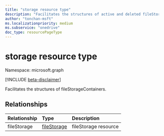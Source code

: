 ```yaml
---
title: "storage resource type"
description: "Facilitates the structures of active and deleted fileStorageContainers"
author: "tonchan-msft"
ms.localizationpriority: medium
ms.subservice: "onedrive"
doc_type: resourcePageType
---
```


# storage resource type

Namespace: microsoft.graph

[!INCLUDE [beta-disclaimer](../../includes/beta-disclaimer.md)]

Facilitates the structures of fileStorageContainers.


## Relationships
|Relationship|Type|Description|
|:---|:---|:---|
|fileStorage|[fileStorage](../resources/filestorage.md)|fileStorage resource|


